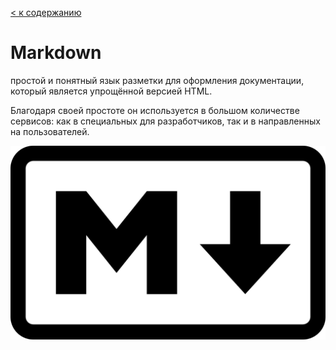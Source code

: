 [< к содержанию](./readme.md)

# Markdown

простой и понятный язык разметки для оформления документации, который является упрощённой версией HTML.

Благодаря своей простоте он используется в большом количестве сервисов: как в специальных для разработчиков, так и в направленных на пользователей.

![Markdown](./png/Markdown.png)